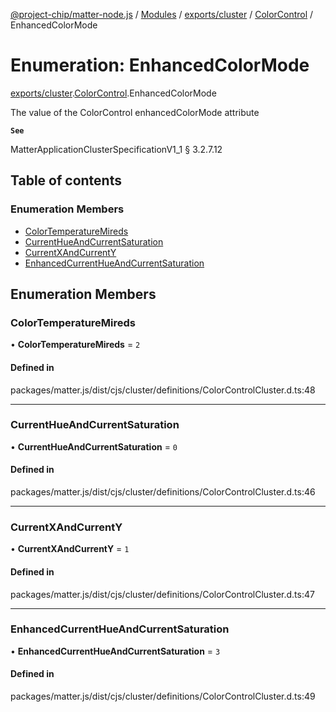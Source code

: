 [@project-chip/matter-node.js](../README.md) / [Modules](../modules.md) / [exports/cluster](../modules/exports_cluster.md) / [ColorControl](../modules/exports_cluster.ColorControl.md) / EnhancedColorMode

# Enumeration: EnhancedColorMode

[exports/cluster](../modules/exports_cluster.md).[ColorControl](../modules/exports_cluster.ColorControl.md).EnhancedColorMode

The value of the ColorControl enhancedColorMode attribute

**`See`**

MatterApplicationClusterSpecificationV1_1 § 3.2.7.12

## Table of contents

### Enumeration Members

- [ColorTemperatureMireds](exports_cluster.ColorControl.EnhancedColorMode.md#colortemperaturemireds)
- [CurrentHueAndCurrentSaturation](exports_cluster.ColorControl.EnhancedColorMode.md#currenthueandcurrentsaturation)
- [CurrentXAndCurrentY](exports_cluster.ColorControl.EnhancedColorMode.md#currentxandcurrenty)
- [EnhancedCurrentHueAndCurrentSaturation](exports_cluster.ColorControl.EnhancedColorMode.md#enhancedcurrenthueandcurrentsaturation)

## Enumeration Members

### ColorTemperatureMireds

• **ColorTemperatureMireds** = ``2``

#### Defined in

packages/matter.js/dist/cjs/cluster/definitions/ColorControlCluster.d.ts:48

___

### CurrentHueAndCurrentSaturation

• **CurrentHueAndCurrentSaturation** = ``0``

#### Defined in

packages/matter.js/dist/cjs/cluster/definitions/ColorControlCluster.d.ts:46

___

### CurrentXAndCurrentY

• **CurrentXAndCurrentY** = ``1``

#### Defined in

packages/matter.js/dist/cjs/cluster/definitions/ColorControlCluster.d.ts:47

___

### EnhancedCurrentHueAndCurrentSaturation

• **EnhancedCurrentHueAndCurrentSaturation** = ``3``

#### Defined in

packages/matter.js/dist/cjs/cluster/definitions/ColorControlCluster.d.ts:49
